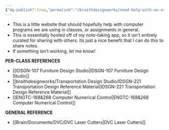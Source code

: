 ```yaml
---
{"dg-publish":true,"permalink":"/braithdesignworks/need-help-with-an-assignment-start-here/","tags":["gardenEntry"]}
---
```



- This is a little website that should hopefully help with computer programs we are using in classes, or assignments in general.
- This is essentially hosted off of my note-taking app, so it isn't entirely curated for sharing with others. Its just a nice benefit that I can do this to share notes.
- If something isn't working, let me know!

**PER-CLASS REFERENCES**
- [[IDSGN-107 Furniture Design Studio\|IDSGN-107 Furniture Design Studio]]
- [[braithdesignworks/Transportation Design Studio/IDSGN-221 Transportation Design Reference Material\|IDSGN-221 Transportation Design Reference Material]]
- [[ENGTC-168&268 Computer Numerical Control\|ENGTC-168&268 Computer Numerical Control]]

**GENERAL REFERENCE**
- [[Brain/Documents/DVC/DVC Laser Cutters\|DVC Laser Cutters]]